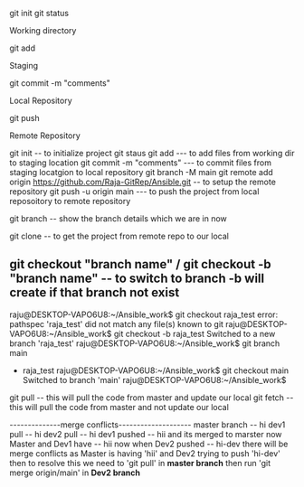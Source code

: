 git init
git status

Working directory 

git add <filename> 

Staging

git commit -m "comments"

Local Repository

git push

Remote Repository

git init  -- to initialize project
git staus
git add <filename>   --- to add files from working dir to staging location 
git commit -m "comments"  --- to commit files from staging locatgion to local repository
git branch -M main
git remote add origin https://github.com/Raja-GitRep/Ansible.git      -- to setup the remote repository 
git push -u origin main    --- to push the project from local reposoitory to remote repository 


git branch  -- show the branch details which we are in now

git clone <git project URL>   -- to get the project from remote repo to our local 

git checkout  "branch name" / git checkout -b "branch name"   -- to switch to branch   -b will create if that branch not exist
-----------------------------------------------------------
raju@DESKTOP-VAPO6U8:~/Ansible_work$ git checkout raja_test
error: pathspec 'raja_test' did not match any file(s) known to git
raju@DESKTOP-VAPO6U8:~/Ansible_work$ git checkout -b raja_test
Switched to a new branch 'raja_test'
raju@DESKTOP-VAPO6U8:~/Ansible_work$ git branch
  main
* raja_test
raju@DESKTOP-VAPO6U8:~/Ansible_work$ git checkout main
Switched to branch 'main'
raju@DESKTOP-VAPO6U8:~/Ansible_work$



git pull  -- this will pull the code from master and update our local
git fetch   -- this will pull the code from master and not update our local

--------------merge conflicts--------------------
master branch -- hi
dev1 pull -- hi
dev2 pull -- hi
dev1 pushed -- hii  and its merged to marster
now Master and Dev1 have -- hii
now when Dev2 pushed -- hi-dev
there will be merge conflicts as Master is having 'hii' and Dev2 trying to push 'hi-dev'
then to resolve this we need to 'git pull' in **master branch** then run 'git merge origin/main' in **Dev2 branch**

